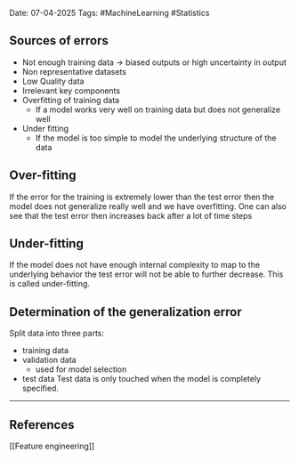 Date: 07-04-2025
Tags: #MachineLearning #Statistics 
## Sources of errors
- Not enough training data $\to$ biased outputs or high uncertainty in output
- Non representative datasets
- Low Quality data
- Irrelevant key components
- Overfitting of training data
	- If a model works very well on training data but does not generalize well
- Under fitting
	- If the model is too simple to model the underlying structure of the data
## Over-fitting
If the error for the training is extremely lower than the test error then the model does not generalize really well and we have overfitting. One can also see that the test error then increases back after a lot of time steps
## Under-fitting
If the model does not have enough internal complexity to map to the underlying behavior the test error will not be able to further decrease. This is called under-fitting.
## Determination of the generalization error
Split data into three parts:
- training data
- validation data
	- used for model selection
- test data
Test data is only touched when the model is completely specified.

---
## References
[[Feature engineering]]
